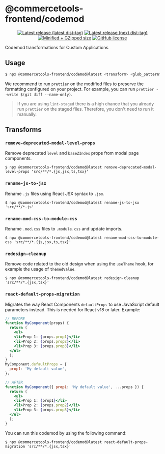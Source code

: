 # @commercetools-frontend/codemod

<p align="center">
  <a href="https://www.npmjs.com/package/@commercetools-frontend/codemod"><img src="https://badgen.net/npm/v/@commercetools-frontend/codemod" alt="Latest release (latest dist-tag)" /></a> <a href="https://www.npmjs.com/package/@commercetools-frontend/codemod"><img src="https://badgen.net/npm/v/@commercetools-frontend/codemod/next" alt="Latest release (next dist-tag)" /></a> <a href="https://bundlephobia.com/result?p=@commercetools-frontend/codemod"><img src="https://badgen.net/bundlephobia/minzip/@commercetools-frontend/codemod" alt="Minified + GZipped size" /></a> <a href="https://github.com/commercetools/merchant-center-application-kit/blob/main/LICENSE"><img src="https://badgen.net/github/license/commercetools/merchant-center-application-kit" alt="GitHub license" /></a>
</p>

Codemod transformations for Custom Applications.

## Usage

```bash
$ npx @commercetools-frontend/codemod@latest <transform> <glob_pattern>
```

We recommend to run `prettier` on the modified files to preserve the formatting configured on your project. For example, you can run `prettier --write $(git diff --name-only)`.

> If you are using `lint-staged` there is a high chance that you already run `prettier` on the staged files. Therefore, you don't need to run it manually.

## Transforms

### `remove-deprecated-modal-level-props`

Remove deprecated `level` and `baseZIndex` props from modal page components.

```
$ npx @commercetools-frontend/codemod@latest remove-deprecated-modal-level-props 'src/**/*.{js,jsx,ts,tsx}'
```

### `rename-js-to-jsx`

Rename `.js` files using React JSX syntax to `.jsx`.

```
$ npx @commercetools-frontend/codemod@latest rename-js-to-jsx 'src/**/*.js'
```

### `rename-mod-css-to-module-css`

Rename `.mod.css` files to `.module.css` and update imports.

```
$ npx @commercetools-frontend/codemod@latest rename-mod-css-to-module-css 'src/**/*.{js,jsx,ts,tsx}'
```

### `redesign-cleanup`

Remove code related to the old design when using the `useTheme` hook, for example the usage of `themedValue`.

```
$ npx @commercetools-frontend/codemod@latest redesign-cleanup 'src/**/*.{jsx,tsx}'
```

### `react-default-props-migration`

Migrates the way React Components `defaultProps` to use JavaScript default parameters instead. This is needed for React v18 or later.
Example:

```jsx
// BEFORE
function MyComponent(props) {
  return (
    <ul>
    <li>Prop 1: {props.prop1}</li>
    <li>Prop 2: {props.prop2}</li>
    <li>Prop 3: {props.prop3}</li>
  </ul>
  );
}
MyComponent.defaultProps = {
  prop1: 'My default value',
};

// AFTER
function MyComponent({ prop1: 'My default value', ...props }) {
  return (
    <ul>
    <li>Prop 1: {prop1}</li>
    <li>Prop 2: {props.prop2}</li>
    <li>Prop 3: {props.prop3}</li>
  </ul>
  );
}
```

You can run this codemod by using the following command:

```
$ npx @commercetools-frontend/codemod@latest react-default-props-migration 'src/**/*.{jsx,tsx}'
```
